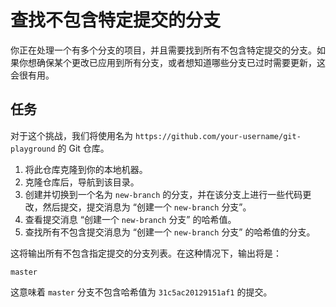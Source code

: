 # 查找不包含特定提交的分支

你正在处理一个有多个分支的项目，并且需要找到所有不包含特定提交的分支。如果你想确保某个更改已应用到所有分支，或者想知道哪些分支已过时需要更新，这会很有用。

## 任务

对于这个挑战，我们将使用名为 `https://github.com/your-username/git-playground` 的 Git 仓库。

1. 将此仓库克隆到你的本地机器。
2. 克隆仓库后，导航到该目录。
3. 创建并切换到一个名为 `new-branch` 的分支，并在该分支上进行一些代码更改，然后提交，提交消息为 “创建一个 `new-branch` 分支”。
4. 查看提交消息 “创建一个 `new-branch` 分支” 的哈希值。
5. 查找所有不包含提交消息为 “创建一个 `new-branch` 分支” 的哈希值的分支。

这将输出所有不包含指定提交的分支列表。在这种情况下，输出将是：

```shell
master
```

这意味着 `master` 分支不包含哈希值为 `31c5ac20129151af1` 的提交。
